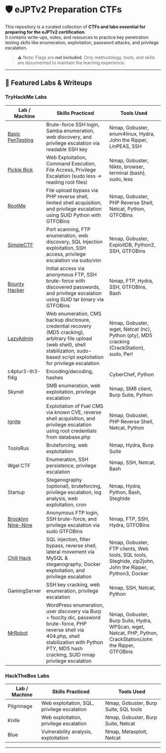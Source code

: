 # 🛡️ eJPTv2 Preparation CTFs

This repository is a curated collection of **CTFs and labs essential for preparing for the eJPTv2 certification**.  
It contains write-ups, notes, and resources to practice key penetration testing skills like enumeration, exploitation, password attacks, and privilege escalation.

> ⚠️ Note: Flags are **not included**. Only methodology, tools, and skills are documented to maintain the learning experience.

---

## 🧠 Featured Labs & Writeups

### TryHackMe Labs

| Lab / Machine | Skills Practiced | Tools Used |
|---------------|-----------------|------------|
| [Basic PenTesting](https://github.com/R0drx69/pentesting-portfolio/blob/main/writeups/tryhackme/BasicPentesting.md) | Brute-force SSH login, Samba enumeration, web discovery, and privilege escalation via readable SSH key | Nmap, Gobuster, enum4linux, Hydra, John the Ripper, LinPEAS, SSH |
| [Pickle Rick](https://github.com/R0drx69/pentesting-portfolio/blob/main/writeups/tryhackme/PickleRick.md) | Web Exploitation, Command Execution, File Access, Privilege Escalation (sudo less → reading root files) | Nmap, Gobuster, Nikto, browser, terminal (bash), sudo, less |
| [RootMe](https://github.com/R0drx69/pentesting-portfolio/blob/main/writeups/tryhackme/RootMe.md) | File upload bypass via PHP reverse shell, limited shell acquisition, and privilege escalation using SUID Python with GTFOBins | Nmap, Gobuster, PHP Reverse Shell, Netcat, Python, GTFOBins |
| [SimpleCTF](https://github.com/R0drx69/pentesting-portfolio/blob/main/writeups/tryhackme/SimpleCTF.md) | Port scanning, FTP enumeration, web discovery, SQL Injection exploitation, SSH access, privilege escalation via sudo/vim | Nmap, Gobuster, ExploitDB, Python2, SSH, GTFOBins |
| [Bounty Hacker](https://github.com/R0drx69/pentesting-portfolio/blob/main/writeups/tryhackme/BountyHacker.md) | Initial access via anonymous FTP, SSH brute-force with discovered passwords, and privilege escalation using SUID tar binary via GTFOBins | Nmap, FTP, Hydra, SSH, GTFOBins, Bash |
| [LazyAdmin](https://github.com/R0drx69/pentesting-portfolio/blob/main/writeups/tryhackme/LazyAdmin.md) | Web enumeration, CMS backup disclosure, credential recovery (MD5 cracking), arbitrary file upload (web shell), shell stabilization, sudo-based script exploitation for privilege escalation | Nmap, Gobuster, wget, Netcat (nc), Python (pty), MD5 cracking (CrackStation), sudo, Perl |
| c4ptur3-th3-fl4g | Encoding/decoding, hashes | CyberChef, Python |
| Skynet | SMB enumeration, web exploitation, privilege escalation | Nmap, SMB client, Burp Suite, Python |
| [Ignite](https://github.com/R0drx69/pentesting-portfolio/blob/main/writeups/tryhackme/Ignite.md) | Exploitation of Fuel CMS via known CVE, reverse shell acquisition, and privilege escalation using root credentials from database.php | Nmap, Gobuster, PHP Reverse Shell, Netcat, Python |
| ToolsRus | Bruteforcing, web exploitation | Nmap, Hydra, Burp Suite |
| Wgel CTF | Enumeration, SSH persistence, privilege escalation | Nmap, SSH, Netcat, Bash |
| Startup | Steganography (optional), bruteforcing, privilege escalation, log analysis, web exploitation, cron | Nmap, Hydra, Python, Bash, Steghide |
| [Brooklyn Nine-Nine](https://github.com/R0drx69/pentesting-portfolio/blob/main/writeups/tryhackme/BrooklynNineNine.md) | Anonymous FTP login, SSH brute-force, and privilege escalation via sudo GTFOBins | Nmap, FTP, SSH, Hydra, GTFOBins |
| [Chill Hack](https://github.com/R0drx69/pentesting-portfolio/blob/main/writeups/tryhackme/ChillHack.md) | SQL injection, filter bypass, reverse shell, lateral movement via MySQL & steganography, Docker exploitation, and privilege escalation | Nmap, Gobuster, FTP clients, Web tools, SQL tools, Steghide, zip2john, John the Ripper, Python3, Docker |
| GamingServer | SSH key cracking, web enumeration, privilege escalation | Nmap, SSH, Netcat, Python |
| [MrRobot](https://github.com/R0drx69/pentesting-portfolio/blob/main/writeups/tryhackme/MrRobot.md) | WordPress enumeration, user discovery via Burp + fsocity.dic, password brute-force, PHP reverse shell via 404.php, shell stabilization with Python PTY, MD5 hash cracking, SUID nmap privilege escalation | Nmap, Gobuster, Burp Suite, Hydra, WPScan, wget, Netcat, PHP, Python, CrackStation/John the Ripper, GTFOBins |

### HackTheBox Labs

| Lab / Machine | Skills Practiced | Tools Used |
|---------------|-----------------|------------|
| Pilgrimage | Web exploitation, SQL, privilege escalation | Nmap, Gobuster, Burp Suite, SQL tools |
| Knife | Web exploitation, privilege escalation | Nmap, Gobuster, Burp Suite, Netcat |
| Blue | Vulnerability analysis, exploitation | Nmap, Metasploit, Netcat |

---
